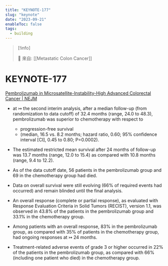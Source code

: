 ```yaml
---
title: "KEYNOTE-177"
slug: "keynote"
date: "2023-09-21"
enableToc: false
tags:
  - building
---
```


> [!info]
>
> 🌱 來自: [[Metastatic Colon Cancer]]

# KEYNOTE-177

[Pembrolizumab in Microsatellite-Instability-High Advanced Colorectal Cancer | NEJM](https://www-nejm-org.autorpa.kfsyscc.org/doi/full/10.1056/NEJMoa2017699)

- at ↣ the second interim analysis, after a median follow-up (from randomization to data cutoff) of 32.4 months (range, 24.0 to 48.3), pembrolizumab was superior to chemotherapy with respect to
  - progression-free survival
  - (median, 16.5 vs. 8.2 months; hazard ratio, 0.60; 95% confidence interval [CI], 0.45 to 0.80; P=0.0002).

- The estimated restricted mean survival after 24 months of follow-up was 13.7 months (range, 12.0 to 15.4) as compared with 10.8 months (range, 9.4 to 12.2).
- As of the data cutoff date, 56 patients in the pembrolizumab group and 69 in the chemotherapy group had died.
- Data on overall survival were still evolving (66% of required events had occurred) and remain blinded until the final analysis.
- An overall response (complete or partial response), as evaluated with Response Evaluation Criteria in Solid Tumors (RECIST), version 1.1, was observed in 43.8% of the patients in the pembrolizumab group and 33.1% in the chemotherapy group.
- Among patients with an overall response, 83% in the pembrolizumab group, as compared with 35% of patients in the chemotherapy group, had ongoing responses at ↣ 24 months.
- Treatment-related adverse events of grade 3 or higher occurred in 22% of the patients in the pembrolizumab group, as compared with 66% (including one patient who died) in the chemotherapy group.

